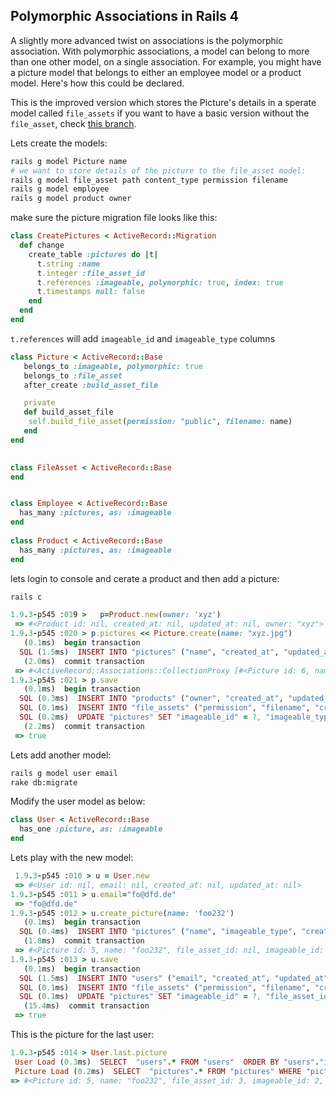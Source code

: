 ## Polymorphic Associations in Rails 4

A slightly more advanced twist on associations is the polymorphic association. With polymorphic associations, a model can belong to more than one other model, on a single association. For example, you might have a picture model that belongs to either an employee model or a product model. Here's how this could be declared.

This is the improved version which stores the Picture's details in a sperate model called `file_assets` if you want to have a basic version without the `file_asset`, check [this branch](https://github.com/tokhi/polymorphism-in-rails/tree/v0).


Lets create the models:

```bash
rails g model Picture name
# we want to store details of the picture to the file_asset model:
rails g model file_asset path content_type permission filename
rails g model employee
rails g model product owner

```

make sure the picture migration file looks like this:

```ruby
class CreatePictures < ActiveRecord::Migration
  def change
    create_table :pictures do |t|
      t.string :name
      t.integer :file_asset_id
      t.references :imageable, polymorphic: true, index: true
      t.timestamps null: false
    end
  end
end

```
`t.references` will add `imageable_id` and `imageable_type` columns


```ruby
class Picture < ActiveRecord::Base
   belongs_to :imageable, polymorphic: true
   belongs_to :file_asset
   after_create :build_asset_file

   private
   def build_asset_file
    self.build_file_asset(permission: "public", filename: name)
   end
end
 

class FileAsset < ActiveRecord::Base
end


class Employee < ActiveRecord::Base
  has_many :pictures, as: :imageable
end
 
class Product < ActiveRecord::Base
  has_many :pictures, as: :imageable
end
```

lets login to console and cerate a product and then add a picture:

```bash
rails c
```

```ruby
1.9.3-p545 :019 >   p=Product.new(owner: 'xyz')
 => #<Product id: nil, created_at: nil, updated_at: nil, owner: "xyz">
1.9.3-p545 :020 > p.pictures << Picture.create(name: "xyz.jpg")
   (0.1ms)  begin transaction
  SQL (1.5ms)  INSERT INTO "pictures" ("name", "created_at", "updated_at") VALUES (?, ?, ?)  [["name", "xyz.jpg"], ["created_at", "2016-03-14 11:44:17.900237"], ["updated_at", "2016-03-14 11:44:17.900237"]]
   (2.0ms)  commit transaction
 => #<ActiveRecord::Associations::CollectionProxy [#<Picture id: 6, name: "xyz.jpg", file_asset_id: nil, imageable_id: nil, imageable_type: nil, created_at: "2016-03-14 11:44:17", updated_at: "2016-03-14 11:44:17">]>
1.9.3-p545 :021 > p.save
   (0.1ms)  begin transaction
  SQL (0.3ms)  INSERT INTO "products" ("owner", "created_at", "updated_at") VALUES (?, ?, ?)  [["owner", "xyz"], ["created_at", "2016-03-14 11:44:23.326704"], ["updated_at", "2016-03-14 11:44:23.326704"]]
  SQL (0.1ms)  INSERT INTO "file_assets" ("permission", "filename", "created_at", "updated_at") VALUES (?, ?, ?, ?)  [["permission", "public"], ["filename", "xyz.jpg"], ["created_at", "2016-03-14 11:44:23.328449"], ["updated_at", "2016-03-14 11:44:23.328449"]]
  SQL (0.2ms)  UPDATE "pictures" SET "imageable_id" = ?, "imageable_type" = ?, "file_asset_id" = ?, "updated_at" = ? WHERE "pictures"."id" = ?  [["imageable_id", 1], ["imageable_type", "Product"], ["file_asset_id", 4], ["updated_at", "2016-03-14 11:44:23.329632"], ["id", 6]]
   (2.2ms)  commit transaction
 => true
```
Lets add another model:

 ```bash
 rails g model user email
 rake db:migrate
```

Modify the user model as below:

```ruby
class User < ActiveRecord::Base
  has_one :picture, as: :imageable
end

```
Lets play with the new model:

```ruby
 1.9.3-p545 :010 > u = User.new
 => #<User id: nil, email: nil, created_at: nil, updated_at: nil>
1.9.3-p545 :011 > u.email="fo@dfd.de"
 => "fo@dfd.de"
1.9.3-p545 :012 > u.create_picture(name: 'foo232')
   (0.1ms)  begin transaction
  SQL (0.4ms)  INSERT INTO "pictures" ("name", "imageable_type", "created_at", "updated_at") VALUES (?, ?, ?, ?)  [["name", "foo232"], ["imageable_type", "User"], ["created_at", "2016-03-14 11:41:08.124947"], ["updated_at", "2016-03-14 11:41:08.124947"]]
   (1.8ms)  commit transaction
 => #<Picture id: 5, name: "foo232", file_asset_id: nil, imageable_id: nil, imageable_type: "User", created_at: "2016-03-14 11:41:08", updated_at: "2016-03-14 11:41:08">
1.9.3-p545 :013 > u.save
   (0.1ms)  begin transaction
  SQL (1.5ms)  INSERT INTO "users" ("email", "created_at", "updated_at") VALUES (?, ?, ?)  [["email", "fo@dfd.de"], ["created_at", "2016-03-14 11:41:18.275582"], ["updated_at", "2016-03-14 11:41:18.275582"]]
  SQL (0.1ms)  INSERT INTO "file_assets" ("permission", "filename", "created_at", "updated_at") VALUES (?, ?, ?, ?)  [["permission", "public"], ["filename", "foo232"], ["created_at", "2016-03-14 11:41:18.278925"], ["updated_at", "2016-03-14 11:41:18.278925"]]
  SQL (0.1ms)  UPDATE "pictures" SET "imageable_id" = ?, "file_asset_id" = ?, "updated_at" = ? WHERE "pictures"."id" = ?  [["imageable_id", 2], ["file_asset_id", 3], ["updated_at", "2016-03-14 11:41:18.280748"], ["id", 5]]
   (15.4ms)  commit transaction
 => true

 ```
 This is the picture for the last user:

 ```ruby
 1.9.3-p545 :014 > User.last.picture
  User Load (0.3ms)  SELECT  "users".* FROM "users"  ORDER BY "users"."id" DESC LIMIT 1
  Picture Load (0.2ms)  SELECT  "pictures".* FROM "pictures" WHERE "pictures"."imageable_id" = ? AND "pictures"."imageable_type" = ? LIMIT 1  [["imageable_id", 2], ["imageable_type", "User"]]
 => #<Picture id: 5, name: "foo232", file_asset_id: 3, imageable_id: 2, imageable_type: "User", created_at: "2016-03-14 11:41:08", updated_at: "2016-03-14 11:41:18">
 ```
